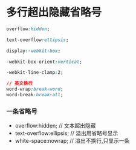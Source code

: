 # 多行超出隐藏省略号

```css
overflow:hidden; 

text-overflow:ellipsis;

display:-webkit-box; 

-webkit-box-orient:vertical;

-webkit-line-clamp:2; 

// 英文换行
word-wrap:break-word; 
word-break:break-all; 
```
### 一条省略号

* overflow:hidden; // 文本超出隐藏
* text-overflow:ellipsis; // 溢出用省略号显示
* white-space:nowrap; // 溢出不换行,只显示一条
